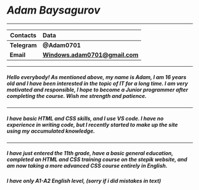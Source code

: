 # ***Adam Baysagurov***
---
**Contacts** | **Data** 
------------|:----
**Telegram**    | **@Adam0701**
**Email** | **Windows.adam0701@gmail.com**
---
##### Hello everybody! As mentioned above, my name is Adam, I am 16 years old and I have been interested in the topic of IT for a long time.  I am very motivated and responsible, I hope to become a Junior programmer after completing the course. Wish me strength and patience.
---
##### I have basic HTML and CSS skills, and I use VS code. I have no experience in writing code, but I recently started to make up the site using my accumulated knowledge.
---
##### I have just entered the 11th grade, have a basic general education, completed an HTML and CSS training course on the stepik website, and am now taking a more advanced CSS course entirely in English.
##### I have only A1-A2 English level, (sorry if i did mistakes in text)
